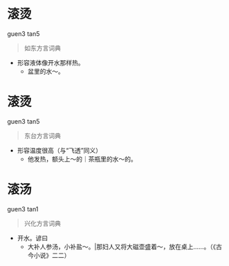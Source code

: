 # 滚烫
guen3 tan5
> 如东方言词典
- 形容液体像开水那样热。
  - 盆里的水～。

# 滚烫
guen3 tan5
> 东台方言词典
- 形容温度很高（与“飞透”同义）
  - 他发热，额头上～的｜茶瓶里的水～的。

# 滚汤
guen3 tan1
> 兴化方言词典
- 开水。谚曰
  - 大补人参汤，小补盐～。|那妇人又将大磁壶盛着～，放在桌上……。（《古今小说》二二）
